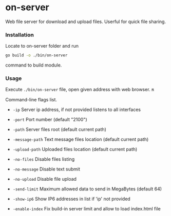 # on-server

Web file server for download and upload files. Userful for quick file sharing.

### Installation

Locate to on-server folder and run 
```bash
go build -o ./bin/on-server
```
command to build module.

### Usage

Execute ```./bin/on-server``` file, open given address with web browser. :on:

Command-line flags list.

* ``-ip``    Server ip address, if not provided listens to all interfaces
*  ``-port`` Port number (default "2100")

* ``-path``  Server files root (default current path)
* ``-message-path`` Text message files location (default current path)
* ``-upload-path`` Uploaded files location (default current path)

* ``-no-files`` Disable files listing
* ``-no-message`` Disable text submit
* ``-no-upload`` Disable file upload

* ``-send-limit`` Maximum allowed data to send in MegaBytes (default 64)
* ``-show-ip6`` Show IP6 addresses in list if 'ip' not provided

* ``-enable-index`` Fix build-in server limit and allow to load index.html file 
